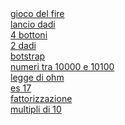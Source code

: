<!DOCTYPE html>
<head>
    <a href="kcal carboidrati e grassi.html"> gioco del fire</a>
</br>
    <a href="lancio dadi 2.html"> lancio dadi</a>
</br>
    <a href="four button1.html"> 4 bottoni</a>
</br>
    <a href="2 dadi.html"> 2 dadi</a>
</br>
    <a href="boostrap.html"> botstrap</a>
</br>
    <a href="tra 10000 e 10100 .html"> numeri tra 10000 e 10100</a>
</br>
    <a href="legge di ohm.html"> legge di ohm</a>
</br>
    <a href="N17.html"> es 17</a>   
</br>
    <a href="fattorizzazione.html"> fattorizzazione</a>
</br>
   <a href="numeri 10 e multipli.html"> multipli di 10</a>
</br>

</head>
